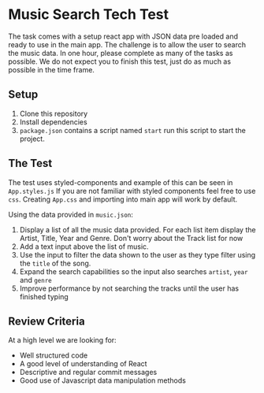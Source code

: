 # Music Search Tech Test
The task comes with a setup react app with JSON data pre loaded and ready to use in the main app. The challenge is to allow the user to search the music data.
In one hour, please complete as many of the tasks as possible. We do not expect you to finish this test, just do as much as possible in the time frame.

## Setup
1. Clone this repository
2. Install dependencies
3. `package.json` contains a script named `start` run this script to start the project.

## The Test
The test uses styled-components and example of this can be seen in `App.styles.js`
If you are not familiar with styled components feel free to use `css`. Creating `App.css` and importing into main app will work by default.

Using the data provided in `music.json`:
1. Display a list of all the music data provided. For each list item display the Artist, Title, Year and Genre. Don't worry about the Track list for now
2. Add a text input above the list of music.
3. Use the input to filter the data shown to the user as they type filter using the `title` of the song.
4. Expand the search capabilities so the input also searches `artist`, `year` and `genre`
5. Improve performance by not searching the tracks until the user has finished typing

## Review Criteria

At a high level we are looking for:

- Well structured code
- A good level of understanding of React
- Descriptive and regular commit messages
- Good use of Javascript data manipulation methods
